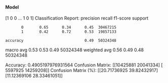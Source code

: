 #### Model
[1 0 0 ... 1 0 1]
Classification Report:
              precision    recall  f1-score   support

           0       0.65      0.34      0.45  30467215
           1       0.42      0.72      0.53  19857133

    accuracy                           0.49  50324348
   macro avg       0.53      0.53      0.49  50324348
weighted avg       0.56      0.49      0.48  50324348

Accuracy: 0.4905197976931564
Confusion Matrix:
[[10425881 20041334]
 [ 5597925 14259208]]
Confusion Matrix (%):
[[20.71736925 39.82432917]
 [11.12369106 28.33461051]]
